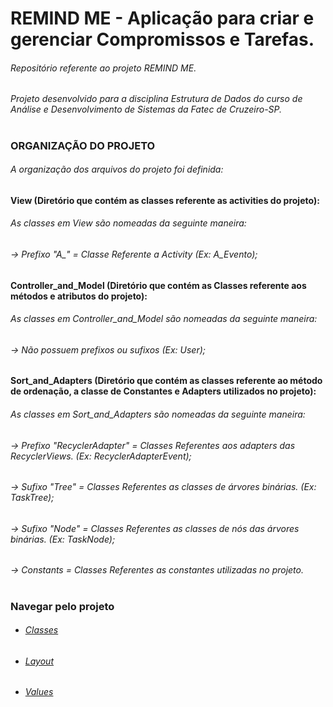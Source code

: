 # REMIND ME - Aplicação para criar e gerenciar Compromissos e Tarefas.

###### Repositório referente ao projeto REMIND ME.
###### Projeto desenvolvido para a disciplina Estrutura de Dados do curso de Análise e Desenvolvimento de Sistemas da Fatec de Cruzeiro-SP.

#
### ORGANIZAÇÃO DO PROJETO
###### A organização dos arquivos do projeto foi definida:

#### View (Diretório que contém as classes referente as activities do projeto):
###### As classes em View são nomeadas da seguinte maneira:
###### -> Prefixo "A_" = Classe Referente a Activity (Ex: A_Evento);

#### Controller_and_Model (Diretório que contém as Classes referente aos métodos e atributos do projeto):
###### As classes em Controller_and_Model são nomeadas da seguinte maneira:
###### -> Não possuem prefixos ou sufixos (Ex: User);

#### Sort_and_Adapters (Diretório que contém as classes referente ao método de ordenação, a classe de Constantes e Adapters utilizados no projeto):
###### As classes em Sort_and_Adapters são nomeadas da seguinte maneira:
###### -> Prefixo "RecyclerAdapter" = Classes Referentes aos adapters das RecyclerViews. (Ex: RecyclerAdapterEvent);
###### -> Sufixo "Tree" = Classes Referentes as  classes de árvores binárias. (Ex: TaskTree);
###### -> Sufixo "Node" = Classes Referentes as classes de nós das árvores binárias. (Ex: TaskNode);
###### -> Constants = Classes Referentes as constantes utilizadas no projeto. 

#
### Navegar pelo projeto
 - ###### [Classes](https://github.com/adaatii/Projeto_Agenda_Pessoal_ED/tree/main/Agenda_Pessoal/app/src/main/java/com/example/agenda_pessoal) 
 - ###### [Layout](https://github.com/adaatii/Projeto_Agenda_Pessoal_ED/tree/main/Agenda_Pessoal/app/src/main/res/layout)
 - ###### [Values](https://github.com/adaatii/Projeto_Agenda_Pessoal_ED/tree/main/Agenda_Pessoal/app/src/main/res/values)


